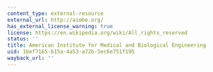 ```yaml
---
content_type: external-resource
external_url: http://aimbe.org/
has_external_license_warning: true
license: https://en.wikipedia.org/wiki/All_rights_reserved
status: ''
title: American Institute for Medical and Biological Engineering
uid: 1bef7165-b15a-4a53-a72b-5ec6e751f195
wayback_url: ''
---
```

